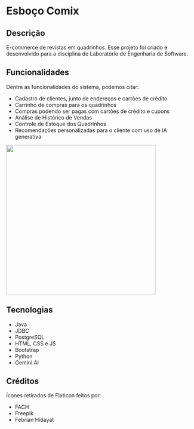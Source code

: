 # Esboço Comix

## Descrição

E-commerce de revistas em quadrinhos.
Esse projeto foi criado e desenvolvido para a disciplina de Laboratório de Engenharia de Software.

## Funcionalidades
Dentre as funcionalidades do sistema, podemos citar:
- Cadastro de clientes, junto de endereços e cartões de crédito
- Carrinho de compras para os quadrinhos
- Compras podendo ser pagas com cartões de crédito e cupons 
- Análise de Histórico de Vendas
- Controle de Estoque dos Quadrinhos
- Recomendações personalizadas para o cliente com uso de IA generativa

<img src="https://github.com/user-attachments/assets/f7bd76b6-f7e9-4e31-afc4-01e208f55978" height="400px" />

## Tecnologias
- Java
- JDBC
- PostgreSQL
- HTML, CSS e JS
- Bootstrap
- Python
- Gemini AI

## Créditos

Ícones retirados de Flaticon feitos por:
- FACH
- Freepik
- Febrian Hidayat
